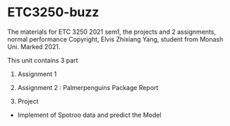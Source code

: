 # ETC3250-buzz
The materials for ETC 3250 2021 sem1, the projects and 2 assignments, normal performance 
Copyright, Elvis Zhixiang Yang, student from Monash Uni. Marked 2021. 

This unit contains 3 part 

1. Assignment 1 

2. Assignment 2 : Palmerpenguins Package Report 

3. Project

+ Implement of Spotroo data and predict the Model 
